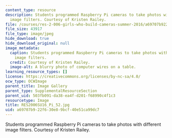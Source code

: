```yaml
---
content_type: resource
description: Students programmed Raspberry Pi cameras to take photos with different
  image filters. Courtesy of Kristen Railey.
file: /courses/res-2-006-girls-who-build-cameras-summer-2016/a69707b922f630e89bcf40e51ca99dc7_RES2006SU16_Pi_52.jpg
file_size: 43917
file_type: image/jpeg
hide_download: true
hide_download_original: null
image_metadata:
  caption: Students programmed Raspberry Pi cameras to take photos with different
    image filters.
  credit: Courtesy of Kristen Railey.
  image-alt: A blurry photo of computer wires on a table.
learning_resource_types: []
license: https://creativecommons.org/licenses/by-nc-sa/4.0/
ocw_type: OCWImage
parent_title: Image Gallery
parent_type: SupplementalResourceSection
parent_uid: 503fb091-da38-ea4f-d201-f68990c4f1c3
resourcetype: Image
title: RES2006SU16_Pi_52.jpg
uid: a69707b9-22f6-30e8-9bcf-40e51ca99dc7
---
```

Students programmed Raspberry Pi cameras to take photos with different image filters. Courtesy of Kristen Railey.